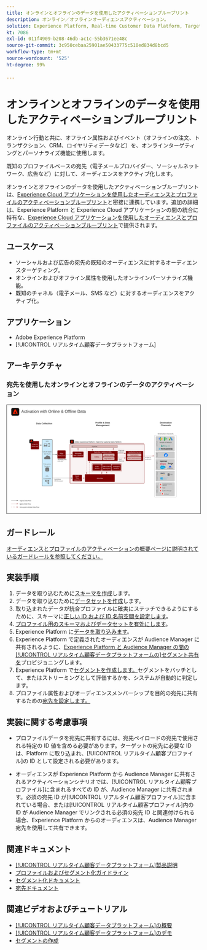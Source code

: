 ```yaml
---
title: オンラインとオフラインのデータを使用したアクティベーションブループリント
description: オンライン／オフラインオーディエンスアクティベーション。
solution: Experience Platform, Real-time Customer Data Platform, Target, Audience Manager, Analytics, Experience Cloud Services, Data Collection
kt: 7086
exl-id: 011f4909-b208-46db-ac1c-55b3671ee48c
source-git-commit: 3c950cebaa25901ae50433775c510ed834d8bcd5
workflow-type: tm+mt
source-wordcount: '525'
ht-degree: 99%

---
```


# オンラインとオフラインのデータを使用したアクティベーションブループリント

オンライン行動と共に、オフライン属性およびイベント（オフラインの注文、トランザクション、CRM、ロイヤリティデータなど）を、オンラインターゲティングとパーソナライズ機能に使用します。

既知のプロファイルベースの宛先（電子メールプロバイダー、ソーシャルネットワーク、広告など）に対して、オーディエンスをアクティブ化します。

オンラインとオフラインのデータを使用したアクティベーションブループリントは、[Experience Cloud アプリケーションを使用したオーディエンスとプロファイルのアクティベーションブループリント](platform-and-applications.md)と密接に連携しています。追加の詳細は、Experience Platform と Experience Cloud アプリケーションの間の統合に特有な、[Experience Cloud アプリケーションを使用したオーディエンスとプロファイルのアクティベーションブループリント](platform-and-applications.md)で提供されます。

## ユースケース

* ソーシャルおよび広告の宛先の既知のオーディエンスに対するオーディエンスターゲティング。
* オンラインおよびオフライン属性を使用したオンラインパーソナライズ機能。
* 既知のチャネル（電子メール、SMS など）に対するオーディエンスをアクティブ化。

## アプリケーション

* Adobe Experience Platform
* [!UICONTROL リアルタイム顧客データプラットフォーム]

## アーキテクチャ

### 宛先を使用したオンラインとオフラインのデータのアクティベーション

<img src="assets/online_offline_activation.svg" alt="オンライン／オフラインオーディエンスアクティベーションブループリントの参照アーキテクチャ" style="border:1px solid #4a4a4a" />
<br>

## ガードレール

[オーディエンスとプロファイルのアクティベーションの概要ページに説明されているガードレールを参照してください。](overview.md)

## 実装手順

1. データを取り込むために[スキーマを作成](https://experienceleague.adobe.com/?recommended=ExperiencePlatform-D-1-2021.1.xdm)します。
1. データを取り込むために[データセットを作成](https://experienceleague.adobe.com/docs/platform-learn/tutorials/data-ingestion/create-datasets-and-ingest-data.html?lang=ja)します。
1. 取り込まれたデータが統合プロファイルに確実にステッチできるようにするために、スキーマに[正しい ID および ID 名前空間を設定します](https://experienceleague.adobe.com/docs/platform-learn/tutorials/identities/label-ingest-and-verify-identity-data.html?lang=ja)。
1. [プロファイル用のスキーマおよびデータセットを有効にします](https://experienceleague.adobe.com/docs/platform-learn/tutorials/profiles/bring-data-into-the-real-time-customer-profile.html?lang=ja)。
1. Experience Platform に[データを取り込みます](https://experienceleague.adobe.com/?recommended=ExperiencePlatform-D-1-2020.1.dataingestion&amp;lang=ja)。
1. Experience Platform で定義されたオーディエンスが Audience Manager に共有されるように、[Experience Platform と Audience Manager の間の[!UICONTROL リアルタイム顧客データプラットフォームの]セグメント共有を](https://www.adobe.com/go/audiences)プロビジョニングします。
1. Experience Platform で[セグメントを作成します。](https://experienceleague.adobe.com/docs/platform-learn/tutorials/segments/create-segments.html?lang=ja)セグメントをバッチとして、またはストリーミングとして評価するかを、システムが自動的に判定します。
1. プロファイル属性およびオーディエンスメンバーシップを目的の宛先に共有するための[宛先を設定します。](https://experienceleague.adobe.com/docs/platform-learn/tutorials/destinations/create-destinations-and-activate-data.html?lang=ja)

## 実装に関する考慮事項

* プロファイルデータを宛先に共有するには、宛先ペイロードの宛先で使用される特定の ID 値を含める必要があります。ターゲットの宛先に必要な ID は、Platform に取り込まれ、[!UICONTROL リアルタイム顧客プロファイル]の ID として設定される必要があります。

* オーディエンスが Experience Platform から Audience Manager に共有されるアクティベーションシナリオでは、[!UICONTROL リアルタイム顧客プロファイル]に含まれるすべての ID が、Audience Manager に共有されます。必須の宛先 ID が[!UICONTROL リアルタイム顧客プロファイル]に含まれている場合、または[!UICONTROL リアルタイム顧客プロファイル]内の ID が Audience Manager でリンクされる必須の宛先 ID と関連付けられる場合、Experience Platform からのオーディエンスは、Audience Manager 宛先を使用して共有できます。

## 関連ドキュメント

* [[!UICONTROL リアルタイム顧客データプラットフォーム]製品説明](https://helpx.adobe.com/jp/legal/product-descriptions/real-time-customer-data-platform.html)
* [プロファイルおよびセグメント化ガイドライン](https://experienceleague.adobe.com/docs/experience-platform/profile/guardrails.html?lang=ja)
* [セグメント化ドキュメント](https://experienceleague.adobe.com/docs/experience-platform/segmentation/api/streaming-segmentation.html?lang=ja)
* [宛先ドキュメント](https://experienceleague.adobe.com/docs/experience-platform/destinations/catalog/overview.html?lang=ja)

## 関連ビデオおよびチュートリアル

* [[!UICONTROL リアルタイム顧客データプラットフォーム]の概要](https://experienceleague.adobe.com/docs/platform-learn/tutorials/application-services/rtcdp/understanding-the-real-time-customer-data-platform.html?lang=ja)
* [[!UICONTROL リアルタイム顧客データプラットフォーム]のデモ](https://experienceleague.adobe.com/docs/platform-learn/tutorials/application-services/rtcdp/demo.html?lang=ja)
* [セグメントの作成](https://experienceleague.adobe.com/docs/platform-learn/tutorials/segments/create-segments.html)
